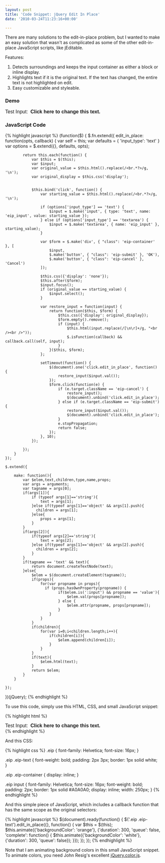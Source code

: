 ```yaml
---
layout: post
title: 'Code Snippet: jQuery Edit In Place'
date: '2010-03-24T11:23:16+00:00'

---
```

<script src="https://ajax.googleapis.com/ajax/libs/jquery/1.6.0/jquery.min.js"></script>
<script>
    $.fn.extend({
        edit_in_place: function(opts, callback) {
            var self = this;
            var defaults = {
                'input_type': 'text'
            }
            var options = $.extend({}, defaults, opts);
            
            return this.each(function() {
                var $this = $(this);
                var $input;
                var original_value = $this.html().replace(/<br.*?>/g, '\n');
                var original_display = $this.css('display');
                
                
                $this.bind('click', function() {
                    var starting_value = $this.html().replace(/<br.*?>/g, '\n');
                    
                    if (options['input_type'] == 'text') {
                        $input = $.make('input', { type: 'text', name: 'eip_input', value: starting_value });
                    } else if (options['input_type'] == 'textarea') {
                        $input = $.make('textarea', { name: 'eip_input' }, starting_value);
                    }
                
                    var $form = $.make('div', { "class": 'eip-container' }, [
                        $input,
                        $.make('button', { "class": 'eip-submit' }, 'OK'),
                        $.make('button', { "class": 'eip-cancel' }, 'Cancel')
                    ]);
                    
                    $this.css({'display': 'none'});
                    $this.after($form);
                    $input.focus();
                    if (original_value == starting_value) {
                        $input.select();
                    }
                    
                    var restore_input = function(input) {
                        return function($this, $form) {
                            $this.css({'display': original_display});
                            $form.empty().remove();
                            if (input) {
                                $this.html(input.replace(/[\n\r]+/g, "<br /><br />"));
                                $.isFunction(callback) && callback.call(self, input);
                            }
                        }($this, $form);
                    };

                    setTimeout(function() {
                        $(document).one('click.edit_in_place', function() {
                            restore_input($input.val());
                        });
                        $form.click(function(e) {
                            if (e.target.className == 'eip-cancel') {
                                restore_input();
                                $(document).unbind('click.edit_in_place');
                            } else if (e.target.className == 'eip-submit') {
                                restore_input($input.val());
                                $(document).unbind('click.edit_in_place');
                            }
                            e.stopPropagation;
                            return false;
                        });
                    }, 10);
                });
                
            });
        }
    });
    
    $.extend({
    
        make: function(){
            var $elem,text,children,type,name,props;
            var args = arguments;
            var tagname = args[0];
            if(args[1]){
                if (typeof args[1]=='string'){
                    text = args[1];
                }else if(typeof args[1]=='object' && args[1].push){
                  children = args[1];
                }else{
                    props = args[1];
                }
            }
            if(args[2]){
                if(typeof args[2]=='string'){
                    text = args[2];
                }else if(typeof args[1]=='object' && args[2].push){
                  children = args[2];
                }
            }
            if(tagname == 'text' && text){
                return document.createTextNode(text);
            }else{
                $elem = $(document.createElement(tagname));
                if(props){
                    for(var propname in props){
                      if (props.hasOwnProperty(propname)) {
                            if($elem.is(':input') && propname == 'value'){
                                $elem.val(props[propname]);
                            } else {
                                $elem.attr(propname, props[propname]);
                            }
                        }
                    }
                }
                if(children){
                    for(var i=0;i<children.length;i++){
                        if(children[i]){
                            $elem.append(children[i]);
                        }
                    }
                }
                if(text){
                    $elem.html(text);
                }
                return $elem;
            }
        }
        
    });

/*
 * jQuery Color Animations
 * Copyright 2007 John Resig
 * Released under the MIT and GPL licenses.
 */

(function(jQuery){

	// We override the animation for all of these color styles
	jQuery.each(['backgroundColor', 'borderBottomColor', 'borderLeftColor', 'borderRightColor', 'borderTopColor', 'color', 'outlineColor'], function(i,attr){
		jQuery.fx.step[attr] = function(fx){
			if ( fx.state == 0 ) {
				fx.start = getColor( fx.elem, attr );
				fx.end = getRGB( fx.end );
			}

			fx.elem.style[attr] = "rgb(" + [
				Math.max(Math.min( parseInt((fx.pos * (fx.end[0] - fx.start[0])) + fx.start[0]), 255), 0),
				Math.max(Math.min( parseInt((fx.pos * (fx.end[1] - fx.start[1])) + fx.start[1]), 255), 0),
				Math.max(Math.min( parseInt((fx.pos * (fx.end[2] - fx.start[2])) + fx.start[2]), 255), 0)
			].join(",") + ")";
		}
	});

	// Color Conversion functions from highlightFade
	// By Blair Mitchelmore
	// http://jquery.offput.ca/highlightFade/

	// Parse strings looking for color tuples [255,255,255]
	function getRGB(color) {
		var result;

		// Check if we're already dealing with an array of colors
		if ( color && color.constructor == Array && color.length == 3 )
			return color;

		// Look for rgb(num,num,num)
		if (result = /rgb\(\s*([0-9]{1,3})\s*,\s*([0-9]{1,3})\s*,\s*([0-9]{1,3})\s*\)/.exec(color))
			return [parseInt(result[1]), parseInt(result[2]), parseInt(result[3])];

		// Look for rgb(num%,num%,num%)
		if (result = /rgb\(\s*([0-9]+(?:\.[0-9]+)?)\%\s*,\s*([0-9]+(?:\.[0-9]+)?)\%\s*,\s*([0-9]+(?:\.[0-9]+)?)\%\s*\)/.exec(color))
			return [parseFloat(result[1])*2.55, parseFloat(result[2])*2.55, parseFloat(result[3])*2.55];

		// Look for #a0b1c2
		if (result = /#([a-fA-F0-9]{2})([a-fA-F0-9]{2})([a-fA-F0-9]{2})/.exec(color))
			return [parseInt(result[1],16), parseInt(result[2],16), parseInt(result[3],16)];

		// Look for #fff
		if (result = /#([a-fA-F0-9])([a-fA-F0-9])([a-fA-F0-9])/.exec(color))
			return [parseInt(result[1]+result[1],16), parseInt(result[2]+result[2],16), parseInt(result[3]+result[3],16)];

		// Otherwise, we're most likely dealing with a named color
		return colors[jQuery.trim(color).toLowerCase()];
	}
	
	function getColor(elem, attr) {
		var color;

		do {
			color = jQuery.curCSS(elem, attr);

			// Keep going until we find an element that has color, or we hit the body
			if ( color != '' && color != 'transparent' || jQuery.nodeName(elem, "body") )
				break; 

			attr = "backgroundColor";
		} while ( elem = elem.parentNode );

		return getRGB(color);
	};
	
	// Some named colors to work with
	// From Interface by Stefan Petre
	// http://interface.eyecon.ro/

	var colors = {
		aqua:[0,255,255],
		azure:[240,255,255],
		beige:[245,245,220],
		black:[0,0,0],
		blue:[0,0,255],
		brown:[165,42,42],
		cyan:[0,255,255],
		darkblue:[0,0,139],
		darkcyan:[0,139,139],
		darkgrey:[169,169,169],
		darkgreen:[0,100,0],
		darkkhaki:[189,183,107],
		darkmagenta:[139,0,139],
		darkolivegreen:[85,107,47],
		darkorange:[255,140,0],
		darkorchid:[153,50,204],
		darkred:[139,0,0],
		darksalmon:[233,150,122],
		darkviolet:[148,0,211],
		fuchsia:[255,0,255],
		gold:[255,215,0],
		green:[0,128,0],
		indigo:[75,0,130],
		khaki:[240,230,140],
		lightblue:[173,216,230],
		lightcyan:[224,255,255],
		lightgreen:[144,238,144],
		lightgrey:[211,211,211],
		lightpink:[255,182,193],
		lightyellow:[255,255,224],
		lime:[0,255,0],
		magenta:[255,0,255],
		maroon:[128,0,0],
		navy:[0,0,128],
		olive:[128,128,0],
		orange:[255,165,0],
		pink:[255,192,203],
		purple:[128,0,128],
		violet:[128,0,128],
		red:[255,0,0],
		silver:[192,192,192],
		white:[255,255,255],
		yellow:[255,255,0]
	};
	
})(jQuery);

$(document).ready(function() {
    $('.eip .eip-text').edit_in_place({}, function() {
        var $this = $(this);
        $this.animate({'backgroundColor': 'orange'}, {'duration': 300, 'queue': false, 'complete': function() {
            $this.animate({'backgroundColor': 'white'}, {'duration': 300, 'queue': false});
        }});
    });
});
</script>

There are many solutions to the edit-in-place problem, but I wanted to make an easy solution that wasn't as complicated as some of the other edit-in-place JavaScript scripts, like jEditable.

Features:
<ol>
    <li>Detects surroundings and keeps the input container as either a block or inline display.</li>
    <li>Highlights text if it is the original text. If the text has changed, the entire text is not highlighted on edit.</li>
    <li>Easy customizable and styleable.</li>
</ol>

### Demo

<style>
.eip {
    font-family: Helvetica;
    font-size: 16px;
}

.eip-text {
    font-weight: bold;
    padding: 2px 3px;
    border: 1px solid white;
}

.eip-container {
    display: inline;
}

.eip input {
    font-family: Helvetica;
    font-size: 16px;
    font-weight: bold;
    padding: 2px;
    border: 1px solid #A0A0A0;
    display: inline;
    width: 250px;
}
</style>

<div class="eip">
    Test Input: <span class="eip-text">Click here to change this text.</span>
</div>

<!--more-->

### JavaScript Code

{% highlight javascript %}
(function($) {
    $.fn.extend({
        edit_in_place: function(opts, callback) {
            var self = this;
            var defaults = {
                'input_type': 'text'
            }
            var options = $.extend({}, defaults, opts);
        
            return this.each(function() {
                var $this = $(this);
                var $input;
                var original_value = $this.html().replace(/<br.*?>/g, '\n');
                var original_display = $this.css('display');
            
            
                $this.bind('click', function() {
                    var starting_value = $this.html().replace(/<br.*?>/g, '\n');
                
                    if (options['input_type'] == 'text') {
                        $input = $.make('input', { type: 'text', name: 'eip_input', value: starting_value });
                    } else if (options['input_type'] == 'textarea') {
                        $input = $.make('textarea', { name: 'eip_input' }, starting_value);
                    }
            
                    var $form = $.make('div', { "class": 'eip-container' }, [
                        $input,
                        $.make('button', { "class": 'eip-submit' }, 'OK'),
                        $.make('button', { "class": 'eip-cancel' }, 'Cancel')
                    ]);
                
                    $this.css({'display': 'none'});
                    $this.after($form);
                    $input.focus();
                    if (original_value == starting_value) {
                        $input.select();
                    }
                
                    var restore_input = function(input) {
                        return function($this, $form) {
                            $this.css({'display': original_display});
                            $form.empty().remove();
                            if (input) {
                                $this.html(input.replace(/[\n\r]+/g, "<br /><br />"));
                                $.isFunction(callback) && callback.call(self, input);
                            }
                        }($this, $form);
                    };

                    setTimeout(function() {
                        $(document).one('click.edit_in_place', function() {
                            restore_input($input.val());
                        });
                        $form.click(function(e) {
                            if (e.target.className == 'eip-cancel') {
                                restore_input();
                                $(document).unbind('click.edit_in_place');
                            } else if (e.target.className == 'eip-submit') {
                                restore_input($input.val());
                                $(document).unbind('click.edit_in_place');
                            }
                            e.stopPropagation;
                            return false;
                        });
                    }, 10);
                });
            
            });
        }
    });

    $.extend({

        make: function(){
            var $elem,text,children,type,name,props;
            var args = arguments;
            var tagname = args[0];
            if(args[1]){
                if (typeof args[1]=='string'){
                    text = args[1];
                }else if(typeof args[1]=='object' && args[1].push){
                  children = args[1];
                }else{
                    props = args[1];
                }
            }
            if(args[2]){
                if(typeof args[2]=='string'){
                    text = args[2];
                }else if(typeof args[1]=='object' && args[2].push){
                  children = args[2];
                }
            }
            if(tagname == 'text' && text){
                return document.createTextNode(text);
            }else{
                $elem = $(document.createElement(tagname));
                if(props){
                    for(var propname in props){
                      if (props.hasOwnProperty(propname)) {
                            if($elem.is(':input') && propname == 'value'){
                                $elem.val(props[propname]);
                            } else {
                                $elem.attr(propname, props[propname]);
                            }
                        }
                    }
                }
                if(children){
                    for(var i=0;i<children.length;i++){
                        if(children[i]){
                            $elem.append(children[i]);
                        }
                    }
                }
                if(text){
                    $elem.html(text);
                }
                return $elem;
            }
        }
    
    });
})(jQuery);
{% endhighlight %}

To use this code, simply use this HTML, CSS, and small JavaScript snippet:

{% highlight html %}
<div class="eip">
    Test Input: <span class="eip-text">Click here to change this text.</span>
</div>
{% endhighlight %}

And this CSS:

{% highlight css %}
.eip {
    font-family: Helvetica;
    font-size: 16px;
}

.eip .eip-text {
    font-weight: bold;
    padding: 2px 3px;
    border: 1px solid white;
}

.eip .eip-container {
    display: inline;
}

.eip input {
    font-family: Helvetica;
    font-size: 16px;
    font-weight: bold;
    padding: 2px;
    border: 1px solid #A0A0A0;
    display: inline;
    width: 250px;
}
{% endhighlight %}

And this simple piece of JavaScript, which includes a callback function that has the same scope as the original selectors:

{% highlight javascript %}
$(document).ready(function() {
    $('.eip .eip-text').edit_in_place({}, function() {
        var $this = $(this);
        $this.animate({'backgroundColor': 'orange'}, {'duration': 300, 'queue': false, 'complete': function() {
            $this.animate({'backgroundColor': 'white'}, {'duration': 300, 'queue': false});
        }});
    });
});
{% endhighlight %}

Note that I am animating background colors in this small JavaScript snippet. To animate colors, you need John Resig's excellent <a href="http://plugins.jquery.com/project/color">jQuery.color.js</a>.
